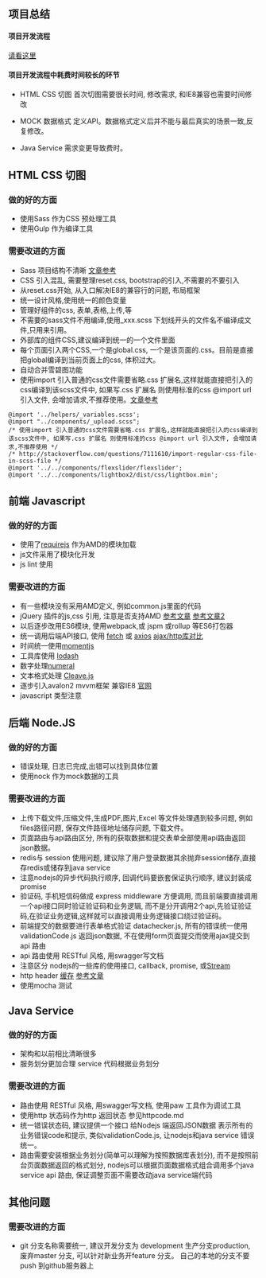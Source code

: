 ## 项目总结


#### 项目开发流程 

[请看这里](index.html)

#### 项目开发流程中耗费时间较长的环节

- HTML CSS 切图 首次切图需要很长时间, 修改需求, 和IE8兼容也需要时间修改

- MOCK 数据格式 定义API。数据格式定义后并不能与最后真实的场景一致,反复修改。

- Java Service 需求变更导致费时。



## HTML CSS 切图 

### 做的好的方面

- 使用Sass 作为CSS 预处理工具
- 使用Gulp 作为编译工具


### 需要改进的方面

- Sass 项目结构不清晰 [文章参考](http://www.w3cplus.com/preprocessor/architecture-sass-project.html)
- CSS 引入混乱, 需要整理reset.css, bootstrap的引入,不需要的不要引入
- 从reset.css开始, 从入口解决IE8的兼容行的问题, 布局框架
- 统一设计风格,使用统一的颜色变量
- 管理好组件的css, 表单,表格,上传,等
- 不需要的sass文件不用编译,使用_xxx.scss 下划线开头的文件名不编译成文件,只用来引用。
- 外部库的组件CSS,建议编译到统一的一个文件里面
- 每个页面引入两个CSS,一个是global.css, 一个是该页面的.css。目前是直接把global编译到当前页面上的css, 体积过大。
- 自动合并雪碧图功能
- 使用import 引入普通的css文件需要省略.css 扩展名,这样就能直接把引入的css编译到该scss文件中, 如果写.css 扩展名 则使用标准的css @import url 引入文件, 会增加请求,不推荐使用。[文章参考](http://stackoverflow.com/questions/7111610/import-regular-css-file-in-scss-file)

```
@import '../helpers/_variables.scss';
@import "../components/_upload.scss";
/* 使用import 引入普通的css文件需要省略.css 扩展名,这样就能直接把引入的css编译到该scss文件中, 如果写.css 扩展名 则使用标准的css @import url 引入文件, 会增加请求,不推荐使用 */
/* http://stackoverflow.com/questions/7111610/import-regular-css-file-in-scss-file */
@import '../../components/flexslider/flexslider';
@import '../../components/lightbox2/dist/css/lightbox.min';

```



## 前端 Javascript  

### 做的好的方面

- 使用了[requirejs](http://requirejs.org/) 作为AMD的模块加载
- js文件采用了模块化开发
- js lint 使用

### 需要改进的方面

- 有一些模块没有采用AMD定义, 例如common.js里面的代码
- jQuery 插件的js,css 引用, 注意是否支持AMD [参考文章](http://www.css88.com/archives/4826) [参考文章2](https://www.zhihu.com/question/33448231)
- 以后逐步改用ES6模块, 使用webpack,或 jspm 或rollup 等ES6打包器
- 统一调用后端API接口, 使用 [fetch](https://github.com/github/fetch) 或 [axios](https://github.com/mzabriskie/axios) [ajax/http库对比](https://www.sitepoint.com/comparison-javascript-http-libraries/)
- 时间统一使用[momentjs](http://momentjs.com/) 
- 工具库使用 [lodash](https://lodash.com/) 
- 数字处理[numeral](https://github.com/adamwdraper/Numeral-js)
- 文本格式处理 [Cleave.js](http://nosir.github.io/cleave.js/)
- 逐步引入avalon2 mvvm框架 兼容IE8 [官网](https://www.npmjs.com/package/avalon2)
- javascript 类型注意

## 后端 Node.JS 

### 做的好的方面

- 错误处理, 日志已完成,出错可以找到具体位置
- 使用nock 作为mock数据的工具

### 需要改进的方面

- 上传下载文件,压缩文件,生成PDF,图片,Excel 等文件处理遇到较多问题, 例如files路径问题, 保存文件路径地址储存问题, 下载文件。
- 页面路由与api路由区分, 所有的获取数据和提交表单全部使用api路由返回json数据。
- redis与 session 使用问题, 建议除了用户登录数据其余抛弃session储存,直接存redis或储存到java service
- 注意nodejs的异步代码执行顺序, 回调代码要嵌套保证执行顺序, 建议封装成promise
- 验证码, 手机短信码做成 express middleware 方便调用, 而且前端要直接调用一个api接口同时验证验证码和业务逻辑, 而不是分开调用2个api,先验证验证码,在验证业务逻辑,这样就可以直接调用业务逻辑接口绕过验证码。
- 前端提交的数据要进行表单格式验证 datachecker.js, 所有的错误统一使用validationCode.js 返回json数据, 不在使用form页面提交而使用ajax提交到api 路由
- api 路由使用 RESTful 风格, 用swagger写文档
- 注意区分 nodejs的一些库的使用接口, callback, promise, 或[Stream](https://zhuanlan.zhihu.com/p/21681090?utm_campaign=official_account&utm_source=weibo&utm_medium=zhihu&utm_content=zhuanlan)
- http header [缓存](http://web.jobbole.com/86970/) [参考文章](https://segmentfault.com/a/1190000004486640)
- 使用mocha 测试




## Java Service

### 做的好的方面

- 架构和以前相比清晰很多 
- 服务划分更加合理 service 代码根据业务划分


### 需要改进的方面

- 路由使用 RESTful 风格, 用swagger写文档, 使用paw 工具作为调试工具
- 使用http 状态码作为http 返回状态 参见httpcode.md
- 统一错误状态码, 建议提供一个接口 给Nodejs 端返回JSON数据  表示所有的业务错误code和提示, 类似validationCode.js, 让nodejs和java service 错误统一。
- 路由需要安装根据业务划分(简单可以理解为按照数据库表划分), 而不是按照前台页面数据返回的格式划分, nodejs可以根据页面数据格式组合调用多个java service api 路由, 保证调整页面不需要改动java service端代码


## 其他问题

### 需要改进的方面
- git 分支名称需要统一, 建议开发分支为 development 生产分支production, 废弃master 分支, 可以针对新业务开feature 分支。 自己的本地的分支不要push 到github服务器上

